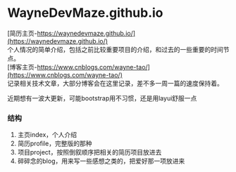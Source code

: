# WayneDevMaze.github.io

[简历主页-https://waynedevmaze.github.io/](https://waynedevmaze.github.io/)  
个人情况的简单介绍，包括之前比较重要项目的介绍，和过去的一些重要的时间节点。  
[博客主页-https://www.cnblogs.com/wayne-tao/](https://www.cnblogs.com/wayne-tao/)    
记录相关技术文章，大部分博客会在这里记录，差不多一周一篇的速度保持着。  


近期想有一波大更新，可能bootstrap用不习惯，还是用layui舒服一点
### 结构
1. 主页index，个人介绍  
2. 简历profile，完整版的那种  
3. 项目project，按照倒叙顺序把相关的简历项目放进去  
4. 碎碎念的blog，用来写一些感想之类的，把爱好那一项放进来  
